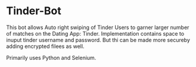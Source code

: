 # Tinder-Bot

This bot allows Auto right swiping of Tinder Users to garner larger number of matches on the Dating App: Tinder. Implementation contains space to inuput tinder username and password. But thi can be made more secureby adding encrypted filees as well. 

Primarily uses Python and Selenium.
